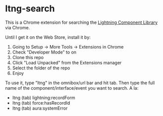 # ltng-search

This is a Chrome extension for searching the [Lightning Component Library](https://developer.salesforce.com/docs/component-library/overview/components) via Chrome.

Until I get it on the Web Store, install it by:

1. Going to Setup -> More Tools -> Extensions in Chrome
2. Check "Developer Mode" to on
3. Clone this repo 
4. Click "Load Unpacked" from the Extensions manager
5. Select the folder of the repo
6. Enjoy

To use it, type "ltng" in the omnibox/url bar and hit tab.  Then type the full name of the component/interface/event you want to search.  A la:

* ltng (tab) lightning:recordForm
* ltng (tab) force:hasRecordId
* ltng (tab) aura:systemError